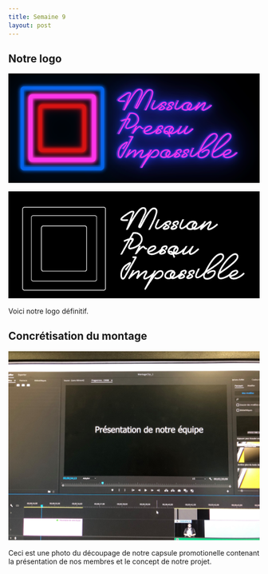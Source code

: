```yaml
---
title: Semaine 9
layout: post
---
```


## Notre logo
![logo](../medias/logo_regular.png)


![logo](../medias/logo_white_black.png)

Voici notre logo définitif.


## Concrétisation du montage

![montage](../medias/montage.jpg)

Ceci est une photo du découpage de notre capsule promotionelle contenant la présentation de nos membres et le concept de notre projet.






